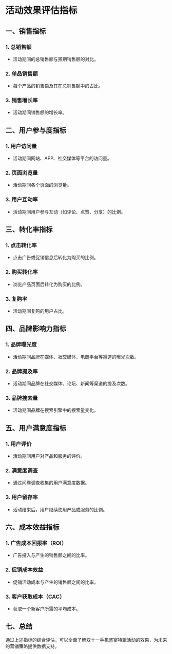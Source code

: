 # 活动效果评估指标

## 一、销售指标
### 1. 总销售额
- 活动期间的总销售额与预期销售额的对比。

### 2. 单品销售额
- 每个产品的销售额及其在总销售额中的占比。

### 3. 销售增长率
- 活动期间销售额的增长率。

## 二、用户参与度指标
### 1. 用户访问量
- 活动期间网站、APP、社交媒体等平台的访问量。

### 2. 页面浏览量
- 活动期间各个页面的浏览量。

### 3. 用户互动率
- 活动期间用户参与互动（如评论、点赞、分享）的比例。

## 三、转化率指标
### 1. 点击转化率
- 点击广告或促销信息后转化为购买的比例。

### 2. 购买转化率
- 浏览产品页面后转化为购买的比例。

### 3. 复购率
- 活动期间复购的用户占比。

## 四、品牌影响力指标
### 1. 品牌曝光度
- 活动期间品牌在媒体、社交媒体、电商平台等渠道的曝光次数。

### 2. 品牌提及率
- 活动期间品牌在社交媒体、论坛、新闻等渠道的提及次数。

### 3. 品牌搜索量
- 活动期间品牌在搜索引擎中的搜索量变化。

## 五、用户满意度指标
### 1. 用户评价
- 活动期间用户对产品和服务的评价。

### 2. 满意度调查
- 通过问卷调查收集的用户满意度数据。

### 3. 用户留存率
- 活动结束后，用户继续使用产品或服务的比例。

## 六、成本效益指标
### 1. 广告成本回报率（ROI）
- 广告投入与产生的销售额之间的比率。

### 2. 促销成本效益
- 促销活动成本与产生的销售额之间的比率。

### 3. 客户获取成本（CAC）
- 获取一个新客户所需的平均成本。

## 七、总结
通过上述指标的综合评估，可以全面了解双十一手机盛宴特辑活动的效果，为未来的营销策略提供数据支持。